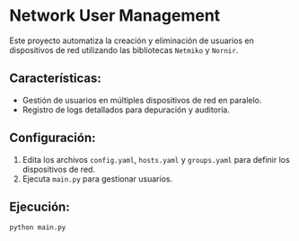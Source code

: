 # Network User Management

Este proyecto automatiza la creación y eliminación de usuarios en dispositivos de red utilizando las bibliotecas `Netmiko` y `Nornir`.

## Características:
- Gestión de usuarios en múltiples dispositivos de red en paralelo.
- Registro de logs detallados para depuración y auditoría.

## Configuración:
1. Edita los archivos `config.yaml`, `hosts.yaml` y `groups.yaml` para definir los dispositivos de red.
2. Ejecuta `main.py` para gestionar usuarios.

## Ejecución:
```bash
python main.py
